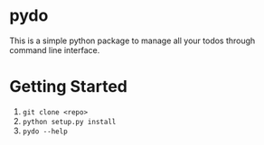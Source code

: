 # pydo

This is a simple python package to manage all your todos through command line interface.

# Getting Started

1. `git clone <repo>`
2. `python setup.py install`
3. `pydo --help`